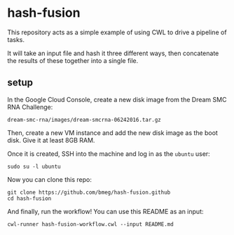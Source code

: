 # hash-fusion

This repository acts as a simple example of using CWL to drive a pipeline of tasks.

It will take an input file and hash it three different ways, then concatenate the results of these together into a single file.

## setup

In the Google Cloud Console, create a new disk image from the Dream SMC RNA Challenge:

    dream-smc-rna/images/dream-smcrna-06242016.tar.gz

Then, create a new VM instance and add the new disk image as the boot disk. Give it at least 8GB RAM. 

Once it is created, SSH into the machine and log in as the `ubuntu` user:

    sudo su -l ubuntu

Now you can clone this repo:

    git clone https://github.com/bmeg/hash-fusion.github
    cd hash-fusion

And finally, run the workflow! You can use this README as an input:

    cwl-runner hash-fusion-workflow.cwl --input README.md
